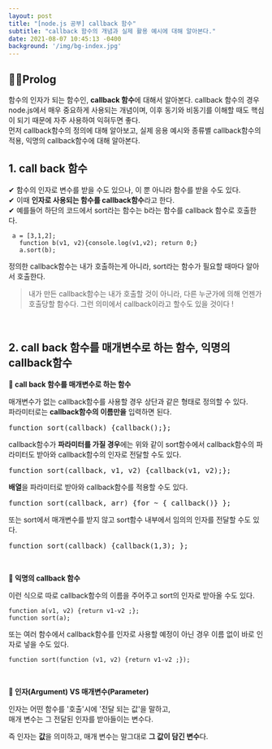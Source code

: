 ```yaml
---
layout: post
title: "[node.js 공부] callback 함수"
subtitle: "callback 함수의 개념과 실제 활용 예시에 대해 알아본다."
date: 2021-08-07 10:45:13 -0400
background: '/img/bg-index.jpg'
---
```


🚶‍♀️Prolog
---
  함수의 인자가 되는 함수인, **callback 함수**에 대해서 알아본다. callback 함수의 경우
 node.js에서 매우 중요하게 사용되는 개념이며, 이후 동기와 비동기를 이해할 때도 핵심이 되기
 때문에 자주 사용하여 익혀두면 좋다.<br>
  먼저 callback함수의 정의에 대해 알아보고, 실제 응용 예시와 종류별 callback함수의 적용, 익명의 callback함수에 대해 알아본다.

 
## 1. call back 함수
 ✔ 함수의 인자로 변수를 받을 수도 있으나, 이 뿐 아니라 함수를 받을 수도 있다. <br>
 ✔ 이때 **인자로 사용되는 함수를 callback함수**라고 한다.<br>
 ✔ 예를들어 하단의 코드에서 sort라는 함수는 b라는 함수를 callback 함수로 호출한다.
  <pre><code> a = [3,1,2];
   function b(v1, v2){console.log(v1,v2); return 0;}
   a.sort(b); </code></pre>

정의한 callback함수는 내가 호출하는게 아니라, sort라는 함수가 필요할 때마다 알아서 호출한다.
> 내가 만든 callback함수는 내가 호출할 것이 아니라, 다른 누군가에 의해 언젠가 호출당할 함수다. 그런 의미에서 callback이라고 할수도 있을 것이다 !
 
 <br>


## 2. call back 함수를 매개변수로 하는 함수, 익명의 callback함수

**🔎 call back 함수를 매개변수로 하는 함수**

매개변수가 없는 callback함수를 사용할 경우 상단과 같은 형태로 정의할 수 있다. <br> 파라미터로는 **callback함수의 이름만을** 입력하면 된다.

<pre>function sort(callback) {callback();};</pre>

 callback함수가 **파라미터를 가질 경우**에는 위와 같이 sort함수에서 callback함수의 파라미터도 받아와 callback함수의 인자로 전달할 수도 있다.

<pre>function sort(callback, v1, v2) {callback(v1, v2);};</pre>

  **배열**을 파라미터로 받아와 callback함수를 적용할 수도 있다.
<pre>function sort(callback, arr) {for ~ { callback()} };</pre>

  또는 sort에서 매개변수를 받지 않고 sort함수 내부에서 임의의 인자를 전달할 수도 있다.
<pre>function sort(callback) {callback(1,3); };</pre>

<br>

**🔎 익명의 callback 함수**

 이런 식으로 따로 callback함수의 이름을 주어주고 sort의 인자로 받아올 수도 있다.
 
 <pre><code>function a(v1, v2) {return v1-v2 ;};
function sort(a);</code></pre>

 또는 여러 함수에서 callback함수를 인자로 사용할 예정이 아닌 경우 이름 없이 바로 인자로 넣을 수도 있다.
 
  <pre><code>function sort(function (v1, v2) {return v1-v2 ;});</code></pre>

  <br>

  **🔎 인자(Argument) VS 매개변수(Parameter)**

인자는 어떤 함수를 '호출'시에 '전달 되는 값'을 말하고,<br>
매개 변수는 그 전달된 인자를 받아들이는 변수다.

즉 인자는 **값**을 의미하고, 매개 변수는 말그대로 **그 값이 담긴 변수**다. 

<br><br>